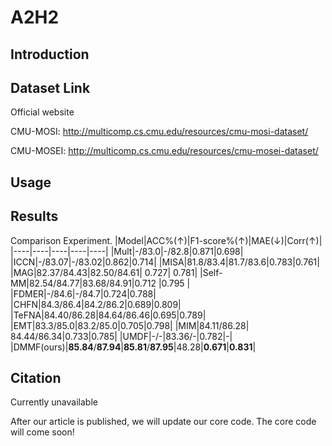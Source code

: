 # A2H2
## Introduction


## Dataset Link
Official website

CMU-MOSI: http://multicomp.cs.cmu.edu/resources/cmu-mosi-dataset/

CMU-MOSEI: http://multicomp.cs.cmu.edu/resources/cmu-mosei-dataset/
## Usage

## Results
Comparison Experiment.
|Model|ACC\%(↑)|F1-score\%(↑)|MAE(↓)|Corr(↑)|
|----|----|----|----|----|
|Mult|-/83.0|-/82.8|0.871|0.698|
|ICCN|-/83.07|-/83.02|0.862|0.714|
|MISA|81.8/83.4|81.7/83.6|0.783|0.761|
|MAG|82.37/84.43|82.50/84.61| 0.727| 0.781|
|Self-MM|82.54/84.77|83.68/84.91|0.712 |0.795 |
|FDMER|-/84.6|-/84.7|0.724|0.788|
|CHFN|84.3/86.4|84.2/86.2|0.689|0.809|
|TeFNA|84.40/86.28|84.64/86.46|0.695|0.789|
|EMT|83.3/85.0|83.2/85.0|0.705|0.798|
|MIM|84.11/86.28| 84.44/86.34|0.733|0.785|
|UMDF|-/-|83.36/-|0.782|-|
|DMMF(ours)|**85.84**/**87.94**|**85.81**/**87.95**|48.28|**0.671**|**0.831**|
## Citation
Currently unavailable

After our article is published, we will update our core code.
The core code will come soon!
